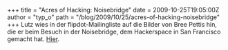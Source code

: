 +++
title = "Acres of Hacking: Noisebridge"
date = 2009-10-25T19:05:00Z
author = "typ_o"
path = "/blog/2009/10/25/acres-of-hacking-noisebridge"
+++
Lutz wies in der flipdot-Mailingliste auf die Bilder von Bree Pettis
hin, die er beim Besuch in der Noisebridge, dem Hackerspace in San
Francisco gemacht hat.
[Hier](http://www.nycresistor.com/2009/10/24/acres-of-hacking-noisebridge/).
